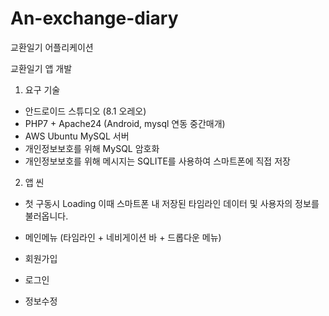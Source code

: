 # An-exchange-diary
교환일기 어플리케이션

교환일기 앱 개발

1. 요구 기술
- 안드로이드 스튜디오 (8.1 오레오)
- PHP7 + Apache24 (Android, mysql 연동 중간매개)
- AWS Ubuntu MySQL 서버 
- 개인정보보호를 위해 MySQL 암호화
- 개인정보보호를 위해 메시지는 SQLITE를 사용하여 스마트폰에 직접 저장


2. 앱 씬
- 첫 구동시 Loading 
이때 스마트폰 내 저장된 타임라인 데이터 및 사용자의 정보를 불러옵니다.

- 메인메뉴 (타임라인 + 네비게이션 바 + 드롭다운 메뉴)

- 회원가입

- 로그인

- 정보수정
